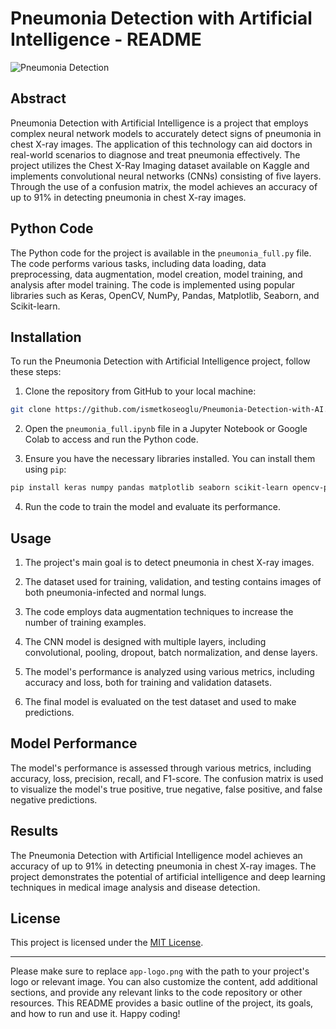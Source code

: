 # Pneumonia Detection with Artificial Intelligence - README

![Pneumonia Detection](https://github.com/ismet-koseoglu/Pneumonia-Detection-with-AI/app-logo.png)

## Abstract

Pneumonia Detection with Artificial Intelligence is a project that employs complex neural network models to accurately detect signs of pneumonia in chest X-ray images. The application of this technology can aid doctors in real-world scenarios to diagnose and treat pneumonia effectively. The project utilizes the Chest X-Ray Imaging dataset available on Kaggle and implements convolutional neural networks (CNNs) consisting of five layers. Through the use of a confusion matrix, the model achieves an accuracy of up to 91% in detecting pneumonia in chest X-ray images.

## Python Code

The Python code for the project is available in the `pneumonia_full.py` file. The code performs various tasks, including data loading, data preprocessing, data augmentation, model creation, model training, and analysis after model training. The code is implemented using popular libraries such as Keras, OpenCV, NumPy, Pandas, Matplotlib, Seaborn, and Scikit-learn.

## Installation

To run the Pneumonia Detection with Artificial Intelligence project, follow these steps:

1. Clone the repository from GitHub to your local machine:

```bash
git clone https://github.com/ismetkoseoglu/Pneumonia-Detection-with-AI.git
```

2. Open the `pneumonia_full.ipynb` file in a Jupyter Notebook or Google Colab to access and run the Python code.

3. Ensure you have the necessary libraries installed. You can install them using `pip`:

```bash
pip install keras numpy pandas matplotlib seaborn scikit-learn opencv-python
```

4. Run the code to train the model and evaluate its performance.

## Usage

1. The project's main goal is to detect pneumonia in chest X-ray images.

2. The dataset used for training, validation, and testing contains images of both pneumonia-infected and normal lungs.

3. The code employs data augmentation techniques to increase the number of training examples.

4. The CNN model is designed with multiple layers, including convolutional, pooling, dropout, batch normalization, and dense layers.

5. The model's performance is analyzed using various metrics, including accuracy and loss, both for training and validation datasets.

6. The final model is evaluated on the test dataset and used to make predictions.

## Model Performance

The model's performance is assessed through various metrics, including accuracy, loss, precision, recall, and F1-score. The confusion matrix is used to visualize the model's true positive, true negative, false positive, and false negative predictions.

## Results

The Pneumonia Detection with Artificial Intelligence model achieves an accuracy of up to 91% in detecting pneumonia in chest X-ray images. The project demonstrates the potential of artificial intelligence and deep learning techniques in medical image analysis and disease detection.

## License

This project is licensed under the [MIT License](path/to/LICENSE).

---

Please make sure to replace `app-logo.png` with the path to your project's logo or relevant image. You can also customize the content, add additional sections, and provide any relevant links to the code repository or other resources. This README provides a basic outline of the project, its goals, and how to run and use it. Happy coding!
